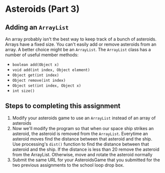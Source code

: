Asteroids (Part 3) 
==================
Adding an `ArrayList`
-------------------
An array probably isn't the best way to keep track of a bunch of asteroids. Arrays have a fixed size. You can't easily add or remove asteroids from an array. A better choice might be an `ArrayList`. The `ArrayList` class has a number of useful member methods:
- `boolean add(Object x)`
- `void add(int index, Object element)`
- `Object get(int index)`
- `Object remove(int index)`
- `Object set(int index, Object x)`
- `int size()`

Steps to completing this assignment
-----------------------------------

1. Modify your asteroids game to use an `ArrayList` instead of an array of asteroids
2. Now we'll modify the program so that when our space ship strikes an asteroid, the asteroid is removed from the `ArrayList`. Everytime an asteroid moves find the distance between that asteroid and the ship. Use processing's `dist()` function to find the distance between that asteroid and the ship. If the distance is less than 20 remove the asteroid from the ArrayList. Otherwise, move and rotate the asteroid normally
3. Submit the same URL for your AsteroidsGame that you submitted for the two previous assignments to the school loop drop box.


 
